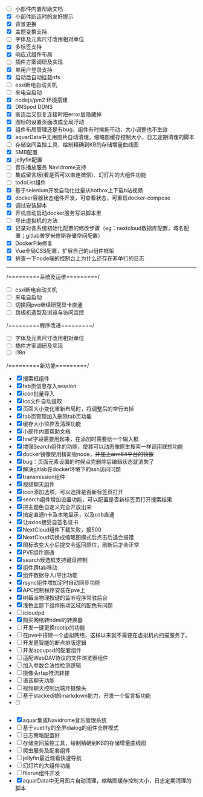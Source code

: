 - [ ] 小部件内置帮助文档
- [x] 小部件断连时的友好提示
- [x] 背景更换
- [X] 主题变换支持
- [ ] 字体及元素尺寸改用相对单位
- [X] 多标签支持
- [X] 响应式组件布局
- [ ] 插件方案调研及实现
- [X] 单用户登录支持
- [X] 启动后自动挂载nfs
- [ ] esxi断电自动关机
- [ ] 来电自启动
- [X] nodejs/pm2 环境搭建
- [X] DNSpod DDNS
- [X] 断连后又恢复连接时把error层隐藏掉
- [X] 图标的设置页面改成全局浮动
- [X] 组件布局管理还是有bug，组件有时候拖不动，大小调整也不生效
- [X] aquarData中无用图片自动清理，缩略图缓存控制大小，日志定期清理的脚本
- [ ] 存储空间监控工具，绘制精确到KB的存储增量曲线图
- [X] SMB配置
- [X] jellyfin配置
- [ ] 音乐播放服务 Navidrome支持
- [ ] 集成留言板(看是否可以直连微信)、幻灯片的大组件功能
- [ ] todoList组件
- [X] 基于selenium开发自动化批量从hotbox上下载b站视频
- [X] docker容器状态组件开发，可查看状态，可重启docker-compose
- [X] 调试安装脚本
- [X] 开机自动启动docker服务写进脚本里
- [ ] 导出虚拟机的方法
- [X] 记录对各系统初始化配置的修改步骤（eg：nextcloud数据库配置，域名配置；gitlab普罗米修斯存储空间配置）
- [X] DockerFile修复
- [X] Vue全局CSS配置，扩展自己的ui组件框架
- [X] 排查一下node端的控制台上为什么还存在非单行的日志
- --------------------------------------------------------------------
/=========系统及运维=========/
- [ ] esxi断电自动关机
- [ ] 来电自启动
- [ ] 切换回pve继续研究显卡直通
- [ ] 跳板机选型及浏览与访问监控

/=========程序改进=========/
- [ ] 字体及元素尺寸改用相对单位
- [ ] 插件方案调研及实现
- [ ] I18n

/=========新功能=========/
- [X] 搜索框组件
- [X] tab页信息存入session
- [X] icon批量导入
- [X] ico文件自动提取
- [X] 页面大小变化重新布局时，将调整后的空行去掉
- [X] tab页管理加入删除tab页功能
- [X] 缓存大小监控及清理功能
- [X] 小部件内置帮助文档
- [X] href字段需要用起来，在添加时需要给一个输入框
- [X] 增强Search组件的功能，使其可以动态像原生搜索一样调用联想功能
- [X] docker镜像使用精简版node，~~并加上arm64平台的镜像~~
- [X] bug：页面元素设置的时候点完删除后编辑状态就消失了
- [X] 解决gitlab在docker环境下的ssh访问问题
- [X] transmission组件
- [X] 视频聊天组件
- [X] icon添加选项，可以选择是否新标签页打开
- [X] search组件增加设置功能，可以配置是否新标签页打开搜索结果
- [X] 把主题色自定义完全开放出来
- [X] 搞定直通n卡及本地显示，以及usb直通
- [X] 让axios接受自签名证书
- [X] NextCloud组件下载失败，报500
- [X] NextCloud切换成缩略图模式后点击后退会报错
- [X] 图标改变大小后提交会返回原位，刷新后才会正常
- [X] PVE组件调通
- [X] search候选框支持键盘控制
- [X] 组件跨tab移动
- [X] 组件数据导入/导出功能
- [X] rsync组件增加定时自动同步功能
- [X] APC控制程序安装在pve上
- [X] 树莓派物理按键的监听程序常驻后台
- [X] 浅色主题下组件拖动区域的配色有问题
- [ ] icloudpd
- [X] 购买网络转hdmi的转换器
- [ ] 开发一键更换rootip的功能
- [ ] 在pve中搭建一个虚拟网络，这样以来就不需要在虚拟机内扫描服务了。
- [ ] 开发更智能的断点排版逻辑
- [ ] 开发apcupsd的配套组件
- [ ] 适配WebDAV协议的文件浏览器组件
- [ ] 加入参数合法性检测逻辑
- [ ] 摄像头rtsp推流转接
- [ ] 语音聊天功能
- [ ] 视频聊天控制远端开摄像头
- [ ] 基于stackedit的markdown能力，开发一个留言板功能
- [ ] ~~~onvif摄像头组件开发~~~
- [X] aquar集成Navidrome音乐管理系统
- [ ] 基于vuetify的全屏dialog的组件全屏模式
- [ ] 日志策略配置好
- [ ] 存储空间监控工具，绘制精确到KB的存储增量曲线图
- [ ] 爬虫服务及配套组件
- [ ] jellyfin最近观看快速导航
- [ ] 幻灯片的大组件功能
- [ ] filerun组件开发
- [X] aquarData中无用图片自动清理，缩略图缓存控制大小，日志定期清理的脚本
